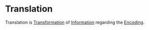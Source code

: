 # Translation

Translation is [Transformation](600164.md) of [Information](650025.md) regarding the [Encoding](60079.md).
